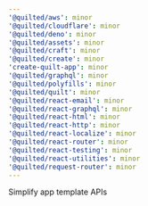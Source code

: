 ```yaml
---
'@quilted/aws': minor
'@quilted/cloudflare': minor
'@quilted/deno': minor
'@quilted/assets': minor
'@quilted/craft': minor
'@quilted/create': minor
'create-quilt-app': minor
'@quilted/graphql': minor
'@quilted/polyfills': minor
'@quilted/quilt': minor
'@quilted/react-email': minor
'@quilted/react-graphql': minor
'@quilted/react-html': minor
'@quilted/react-http': minor
'@quilted/react-localize': minor
'@quilted/react-router': minor
'@quilted/react-testing': minor
'@quilted/react-utilities': minor
'@quilted/request-router': minor
---
```


Simplify app template APIs
